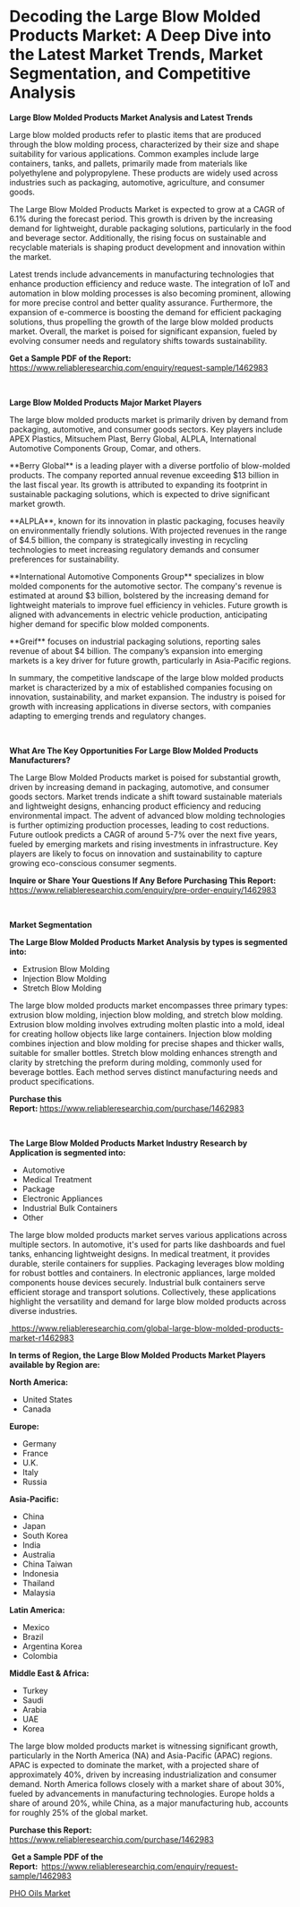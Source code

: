 <p><h1>Decoding the Large Blow Molded Products Market: A Deep Dive into the Latest Market Trends, Market Segmentation, and Competitive Analysis</h1></p><p><strong>Large Blow Molded Products Market Analysis and Latest Trends</strong></p>
<p><p>Large blow molded products refer to plastic items that are produced through the blow molding process, characterized by their size and shape suitability for various applications. Common examples include large containers, tanks, and pallets, primarily made from materials like polyethylene and polypropylene. These products are widely used across industries such as packaging, automotive, agriculture, and consumer goods.</p><p>The Large Blow Molded Products Market is expected to grow at a CAGR of 6.1% during the forecast period. This growth is driven by the increasing demand for lightweight, durable packaging solutions, particularly in the food and beverage sector. Additionally, the rising focus on sustainable and recyclable materials is shaping product development and innovation within the market.</p><p>Latest trends include advancements in manufacturing technologies that enhance production efficiency and reduce waste. The integration of IoT and automation in blow molding processes is also becoming prominent, allowing for more precise control and better quality assurance. Furthermore, the expansion of e-commerce is boosting the demand for efficient packaging solutions, thus propelling the growth of the large blow molded products market. Overall, the market is poised for significant expansion, fueled by evolving consumer needs and regulatory shifts towards sustainability.</p></p>
<p><strong>Get a Sample PDF of the Report:&nbsp;</strong> <a href="https://www.reliableresearchiq.com/enquiry/request-sample/1462983?utm_campaign=2117&utm_medium=2&utm_source=Github&utm_content=ia&utm_term=03022025&utm_id=large-blow-molded-products">https://www.reliableresearchiq.com/enquiry/request-sample/1462983</a></p>
<p>&nbsp;</p>
<p><strong>Large Blow Molded Products Major Market Players</strong></p>
<p><p>The large blow molded products market is primarily driven by demand from packaging, automotive, and consumer goods sectors. Key players include APEX Plastics, Mitsuchem Plast, Berry Global, ALPLA, International Automotive Components Group, Comar, and others.</p><p>**Berry Global** is a leading player with a diverse portfolio of blow-molded products. The company reported annual revenue exceeding $13 billion in the last fiscal year. Its growth is attributed to expanding its footprint in sustainable packaging solutions, which is expected to drive significant market growth.</p><p>**ALPLA**, known for its innovation in plastic packaging, focuses heavily on environmentally friendly solutions. With projected revenues in the range of $4.5 billion, the company is strategically investing in recycling technologies to meet increasing regulatory demands and consumer preferences for sustainability. </p><p>**International Automotive Components Group** specializes in blow molded components for the automotive sector. The company's revenue is estimated at around $3 billion, bolstered by the increasing demand for lightweight materials to improve fuel efficiency in vehicles. Future growth is aligned with advancements in electric vehicle production, anticipating higher demand for specific blow molded components.</p><p>**Greif** focuses on industrial packaging solutions, reporting sales revenue of about $4 billion. The company’s expansion into emerging markets is a key driver for future growth, particularly in Asia-Pacific regions.</p><p>In summary, the competitive landscape of the large blow molded products market is characterized by a mix of established companies focusing on innovation, sustainability, and market expansion. The industry is poised for growth with increasing applications in diverse sectors, with companies adapting to emerging trends and regulatory changes.</p></p>
<p>&nbsp;</p>
<p><strong>What Are The Key Opportunities For Large Blow Molded Products Manufacturers?</strong></p>
<p><p>The Large Blow Molded Products market is poised for substantial growth, driven by increasing demand in packaging, automotive, and consumer goods sectors. Market trends indicate a shift toward sustainable materials and lightweight designs, enhancing product efficiency and reducing environmental impact. The advent of advanced blow molding technologies is further optimizing production processes, leading to cost reductions. Future outlook predicts a CAGR of around 5-7% over the next five years, fueled by emerging markets and rising investments in infrastructure. Key players are likely to focus on innovation and sustainability to capture growing eco-conscious consumer segments.</p></p>
<p><strong>Inquire or Share Your Questions If Any Before Purchasing This Report:</strong> <a href="https://www.reliableresearchiq.com/enquiry/pre-order-enquiry/1462983?utm_campaign=2117&utm_medium=2&utm_source=Github&utm_content=ia&utm_term=03022025&utm_id=large-blow-molded-products">https://www.reliableresearchiq.com/enquiry/pre-order-enquiry/1462983</a></p>
<p>&nbsp;</p>
<p><strong>Market Segmentation</strong></p>
<p><strong>The Large Blow Molded Products Market Analysis by types is segmented into:</strong></p>
<p><ul><li>Extrusion Blow Molding</li><li>Injection Blow Molding</li><li>Stretch Blow Molding</li></ul></p>
<p><p>The large blow molded products market encompasses three primary types: extrusion blow molding, injection blow molding, and stretch blow molding. Extrusion blow molding involves extruding molten plastic into a mold, ideal for creating hollow objects like large containers. Injection blow molding combines injection and blow molding for precise shapes and thicker walls, suitable for smaller bottles. Stretch blow molding enhances strength and clarity by stretching the preform during molding, commonly used for beverage bottles. Each method serves distinct manufacturing needs and product specifications.</p></p>
<p><strong>Purchase this Report:&nbsp;</strong><a href="https://www.reliableresearchiq.com/purchase/1462983?utm_campaign=2117&utm_medium=2&utm_source=Github&utm_content=ia&utm_term=03022025&utm_id=large-blow-molded-products">https://www.reliableresearchiq.com/purchase/1462983</a></p>
<p>&nbsp;</p>
<p><strong>The Large Blow Molded Products Market Industry Research by Application is segmented into:</strong></p>
<p><ul><li>Automotive</li><li>Medical Treatment</li><li>Package</li><li>Electronic Appliances</li><li>Industrial Bulk Containers</li><li>Other</li></ul></p>
<p><p>The large blow molded products market serves various applications across multiple sectors. In automotive, it's used for parts like dashboards and fuel tanks, enhancing lightweight designs. In medical treatment, it provides durable, sterile containers for supplies. Packaging leverages blow molding for robust bottles and containers. In electronic appliances, large molded components house devices securely. Industrial bulk containers serve efficient storage and transport solutions. Collectively, these applications highlight the versatility and demand for large blow molded products across diverse industries.</p></p>
<p><a href="https://www.reliableresearchiq.com/global-large-blow-molded-products-market-r1462983?utm_campaign=2117&utm_medium=2&utm_source=Github&utm_content=ia&utm_term=03022025&utm_id=large-blow-molded-products">&nbsp;https://www.reliableresearchiq.com/global-large-blow-molded-products-market-r1462983</a></p>
<p><strong>In terms of Region, the Large Blow Molded Products Market Players available by Region are:</strong></p>
<p>
    <p> <strong> North America: </strong>
        <ul>
            <li>United States</li>
            <li>Canada</li>
        </ul>
        </p> 
    <p> <strong> Europe: </strong>
        <ul>
            <li>Germany</li>
            <li>France</li>
            <li>U.K.</li>
            <li>Italy</li>
            <li>Russia</li>
        </ul>
        </p> 
    <p> <strong> Asia-Pacific: </strong>
        <ul>
            <li>China</li>
            <li>Japan</li>
            <li>South Korea</li>
            <li>India</li>
            <li>Australia</li>
            <li>China Taiwan</li>
            <li>Indonesia</li>
            <li>Thailand</li>
            <li>Malaysia</li>
        </ul>
        </p> 
    <p> <strong> Latin America: </strong>
        <ul>
            <li>Mexico</li>
            <li>Brazil</li>
            <li>Argentina Korea</li>
            <li>Colombia</li>
        </ul>
        </p> 
    <p> <strong> Middle East & Africa: </strong>
        <ul>
            <li>Turkey</li>
            <li>Saudi</li>
            <li>Arabia</li>
            <li>UAE</li>
            <li>Korea</li>
        </ul>
    </p>
    </p>
<p><p>The large blow molded products market is witnessing significant growth, particularly in the North America (NA) and Asia-Pacific (APAC) regions. APAC is expected to dominate the market, with a projected share of approximately 40%, driven by increasing industrialization and consumer demand. North America follows closely with a market share of about 30%, fueled by advancements in manufacturing technologies. Europe holds a share of around 20%, while China, as a major manufacturing hub, accounts for roughly 25% of the global market.</p></p>
<p><strong>Purchase this Report: </strong><a href="https://www.reliableresearchiq.com/purchase/1462983?utm_campaign=2117&utm_medium=2&utm_source=Github&utm_content=ia&utm_term=03022025&utm_id=large-blow-molded-products">https://www.reliableresearchiq.com/purchase/1462983</a></p>
<p>&nbsp;<strong>Get a Sample PDF of the Report:&nbsp;&nbsp;</strong><a href="https://www.reliableresearchiq.com/enquiry/request-sample/1462983?utm_campaign=2117&utm_medium=2&utm_source=Github&utm_content=ia&utm_term=03022025&utm_id=large-blow-molded-products">https://www.reliableresearchiq.com/enquiry/request-sample/1462983</a></p>
<p><strong></strong></p>
<p><p><a href="https://github.com/DixieGrimes/Market-Research-Report-List-1/blob/main/pho-oils-market.md?utm_campaign=2117&utm_medium=2&utm_source=Github&utm_content=ia&utm_term=03022025&utm_id=large-blow-molded-products">PHO Oils Market</a></p></p>